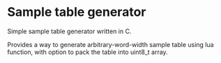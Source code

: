# Sample table generator

Simple sample table generator written in C.

Provides a way to generate arbitrary-word-width sample table using lua function, with option to pack the table into uint8_t array.
